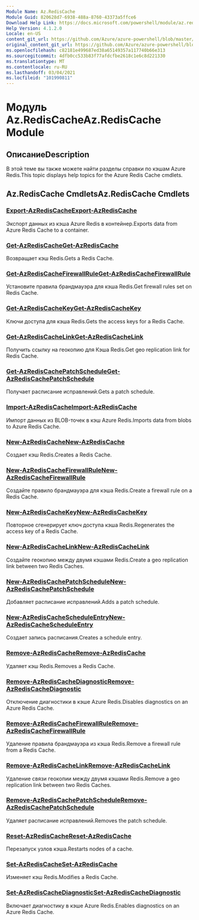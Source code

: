 ```yaml
---
Module Name: Az.RedisCache
Module Guid: 820628d7-6938-488a-8760-43373a5ffce6
Download Help Link: https://docs.microsoft.com/powershell/module/az.rediscache
Help Version: 4.1.2.0
Locale: en-US
content_git_url: https://github.com/Azure/azure-powershell/blob/master/src/RedisCache/RedisCache/help/Az.RedisCache.md
original_content_git_url: https://github.com/Azure/azure-powershell/blob/master/src/RedisCache/RedisCache/help/Az.RedisCache.md
ms.openlocfilehash: c82181e499687ed38a65149357a117740b66e313
ms.sourcegitcommit: 4dfb0cc533b83f77afdcfbe2618c1e6c8d221330
ms.translationtype: MT
ms.contentlocale: ru-RU
ms.lasthandoff: 03/04/2021
ms.locfileid: "101990811"
---
```

# <span data-ttu-id="9cede-101">Модуль Az.RedisCache</span><span class="sxs-lookup"><span data-stu-id="9cede-101">Az.RedisCache Module</span></span>
## <span data-ttu-id="9cede-102">Описание</span><span class="sxs-lookup"><span data-stu-id="9cede-102">Description</span></span>
<span data-ttu-id="9cede-103">В этой теме вы также можете найти разделы справки по кэшам Azure Redis.</span><span class="sxs-lookup"><span data-stu-id="9cede-103">This topic displays help topics for the Azure Redis Cache cmdlets.</span></span>

## <span data-ttu-id="9cede-104">Az.RedisCache Cmdlets</span><span class="sxs-lookup"><span data-stu-id="9cede-104">Az.RedisCache Cmdlets</span></span>
### [<span data-ttu-id="9cede-105">Export-AzRedisCache</span><span class="sxs-lookup"><span data-stu-id="9cede-105">Export-AzRedisCache</span></span>](Export-AzRedisCache.md)
<span data-ttu-id="9cede-106">Экспорт данных из кэша Azure Redis в контейнер.</span><span class="sxs-lookup"><span data-stu-id="9cede-106">Exports data from Azure Redis Cache to a container.</span></span>

### [<span data-ttu-id="9cede-107">Get-AzRedisCache</span><span class="sxs-lookup"><span data-stu-id="9cede-107">Get-AzRedisCache</span></span>](Get-AzRedisCache.md)
<span data-ttu-id="9cede-108">Возвращает кэш Redis.</span><span class="sxs-lookup"><span data-stu-id="9cede-108">Gets a Redis Cache.</span></span>

### [<span data-ttu-id="9cede-109">Get-AzRedisCacheFirewallRule</span><span class="sxs-lookup"><span data-stu-id="9cede-109">Get-AzRedisCacheFirewallRule</span></span>](Get-AzRedisCacheFirewallRule.md)
<span data-ttu-id="9cede-110">Установите правила брандмауэра для кэша Redis.</span><span class="sxs-lookup"><span data-stu-id="9cede-110">Get firewall rules set on Redis Cache.</span></span>

### [<span data-ttu-id="9cede-111">Get-AzRedisCacheKey</span><span class="sxs-lookup"><span data-stu-id="9cede-111">Get-AzRedisCacheKey</span></span>](Get-AzRedisCacheKey.md)
<span data-ttu-id="9cede-112">Ключи доступа для кэша Redis.</span><span class="sxs-lookup"><span data-stu-id="9cede-112">Gets the access keys for a Redis Cache.</span></span>

### [<span data-ttu-id="9cede-113">Get-AzRedisCacheLink</span><span class="sxs-lookup"><span data-stu-id="9cede-113">Get-AzRedisCacheLink</span></span>](Get-AzRedisCacheLink.md)
<span data-ttu-id="9cede-114">Получить ссылку на геокопию для Кэша Redis.</span><span class="sxs-lookup"><span data-stu-id="9cede-114">Get geo replication link for Redis Cache.</span></span>

### [<span data-ttu-id="9cede-115">Get-AzRedisCachePatchSchedule</span><span class="sxs-lookup"><span data-stu-id="9cede-115">Get-AzRedisCachePatchSchedule</span></span>](Get-AzRedisCachePatchSchedule.md)
<span data-ttu-id="9cede-116">Получает расписание исправлений.</span><span class="sxs-lookup"><span data-stu-id="9cede-116">Gets a patch schedule.</span></span>

### [<span data-ttu-id="9cede-117">Import-AzRedisCache</span><span class="sxs-lookup"><span data-stu-id="9cede-117">Import-AzRedisCache</span></span>](Import-AzRedisCache.md)
<span data-ttu-id="9cede-118">Импорт данных из BLOB-точек в кэш Azure Redis.</span><span class="sxs-lookup"><span data-stu-id="9cede-118">Imports data from blobs to Azure Redis Cache.</span></span>

### [<span data-ttu-id="9cede-119">New-AzRedisCache</span><span class="sxs-lookup"><span data-stu-id="9cede-119">New-AzRedisCache</span></span>](New-AzRedisCache.md)
<span data-ttu-id="9cede-120">Создает кэш Redis.</span><span class="sxs-lookup"><span data-stu-id="9cede-120">Creates a Redis Cache.</span></span>

### [<span data-ttu-id="9cede-121">New-AzRedisCacheFirewallRule</span><span class="sxs-lookup"><span data-stu-id="9cede-121">New-AzRedisCacheFirewallRule</span></span>](New-AzRedisCacheFirewallRule.md)
<span data-ttu-id="9cede-122">Создайте правило брандмауэра для кэша Redis.</span><span class="sxs-lookup"><span data-stu-id="9cede-122">Create a firewall rule on a Redis Cache.</span></span>

### [<span data-ttu-id="9cede-123">New-AzRedisCacheKey</span><span class="sxs-lookup"><span data-stu-id="9cede-123">New-AzRedisCacheKey</span></span>](New-AzRedisCacheKey.md)
<span data-ttu-id="9cede-124">Повторное сгенерирует ключ доступа кэша Redis.</span><span class="sxs-lookup"><span data-stu-id="9cede-124">Regenerates the access key of a Redis Cache.</span></span>

### [<span data-ttu-id="9cede-125">New-AzRedisCacheLink</span><span class="sxs-lookup"><span data-stu-id="9cede-125">New-AzRedisCacheLink</span></span>](New-AzRedisCacheLink.md)
<span data-ttu-id="9cede-126">Создайте геокопию между двумя кэшами Redis.</span><span class="sxs-lookup"><span data-stu-id="9cede-126">Create a geo replication link between two Redis Caches.</span></span>

### [<span data-ttu-id="9cede-127">New-AzRedisCachePatchSchedule</span><span class="sxs-lookup"><span data-stu-id="9cede-127">New-AzRedisCachePatchSchedule</span></span>](New-AzRedisCachePatchSchedule.md)
<span data-ttu-id="9cede-128">Добавляет расписание исправлений.</span><span class="sxs-lookup"><span data-stu-id="9cede-128">Adds a patch schedule.</span></span>

### [<span data-ttu-id="9cede-129">New-AzRedisCacheScheduleEntry</span><span class="sxs-lookup"><span data-stu-id="9cede-129">New-AzRedisCacheScheduleEntry</span></span>](New-AzRedisCacheScheduleEntry.md)
<span data-ttu-id="9cede-130">Создает запись расписания.</span><span class="sxs-lookup"><span data-stu-id="9cede-130">Creates a schedule entry.</span></span>

### [<span data-ttu-id="9cede-131">Remove-AzRedisCache</span><span class="sxs-lookup"><span data-stu-id="9cede-131">Remove-AzRedisCache</span></span>](Remove-AzRedisCache.md)
<span data-ttu-id="9cede-132">Удаляет кэш Redis.</span><span class="sxs-lookup"><span data-stu-id="9cede-132">Removes a Redis Cache.</span></span>

### [<span data-ttu-id="9cede-133">Remove-AzRedisCacheDiagnostic</span><span class="sxs-lookup"><span data-stu-id="9cede-133">Remove-AzRedisCacheDiagnostic</span></span>](Remove-AzRedisCacheDiagnostic.md)
<span data-ttu-id="9cede-134">Отключение диагностики в кэше Azure Redis.</span><span class="sxs-lookup"><span data-stu-id="9cede-134">Disables diagnostics on an Azure Redis Cache.</span></span>

### [<span data-ttu-id="9cede-135">Remove-AzRedisCacheFirewallRule</span><span class="sxs-lookup"><span data-stu-id="9cede-135">Remove-AzRedisCacheFirewallRule</span></span>](Remove-AzRedisCacheFirewallRule.md)
<span data-ttu-id="9cede-136">Удаление правила брандмауэра из кэша Redis.</span><span class="sxs-lookup"><span data-stu-id="9cede-136">Remove a firewall rule from a Redis Cache.</span></span>

### [<span data-ttu-id="9cede-137">Remove-AzRedisCacheLink</span><span class="sxs-lookup"><span data-stu-id="9cede-137">Remove-AzRedisCacheLink</span></span>](Remove-AzRedisCacheLink.md)
<span data-ttu-id="9cede-138">Удаление связи геокопии между двумя кэшами Redis.</span><span class="sxs-lookup"><span data-stu-id="9cede-138">Remove a geo replication link between two Redis Caches.</span></span>

### [<span data-ttu-id="9cede-139">Remove-AzRedisCachePatchSchedule</span><span class="sxs-lookup"><span data-stu-id="9cede-139">Remove-AzRedisCachePatchSchedule</span></span>](Remove-AzRedisCachePatchSchedule.md)
<span data-ttu-id="9cede-140">Удаляет расписание исправлений.</span><span class="sxs-lookup"><span data-stu-id="9cede-140">Removes the patch schedule.</span></span>

### [<span data-ttu-id="9cede-141">Reset-AzRedisCache</span><span class="sxs-lookup"><span data-stu-id="9cede-141">Reset-AzRedisCache</span></span>](Reset-AzRedisCache.md)
<span data-ttu-id="9cede-142">Перезапуск узлов кэша.</span><span class="sxs-lookup"><span data-stu-id="9cede-142">Restarts nodes of a cache.</span></span>

### [<span data-ttu-id="9cede-143">Set-AzRedisCache</span><span class="sxs-lookup"><span data-stu-id="9cede-143">Set-AzRedisCache</span></span>](Set-AzRedisCache.md)
<span data-ttu-id="9cede-144">Изменяет кэш Redis.</span><span class="sxs-lookup"><span data-stu-id="9cede-144">Modifies a Redis Cache.</span></span>

### [<span data-ttu-id="9cede-145">Set-AzRedisCacheDiagnostic</span><span class="sxs-lookup"><span data-stu-id="9cede-145">Set-AzRedisCacheDiagnostic</span></span>](Set-AzRedisCacheDiagnostic.md)
<span data-ttu-id="9cede-146">Включает диагностику в кэше Azure Redis.</span><span class="sxs-lookup"><span data-stu-id="9cede-146">Enables diagnostics on an Azure Redis Cache.</span></span>


